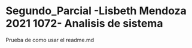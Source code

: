 # Segundo_Parcial -Lisbeth Mendoza 2021 1072- Analisis de sistema 
Prueba de como usar el readme.md
